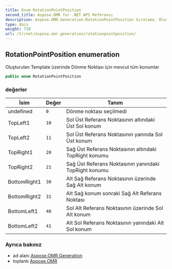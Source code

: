 ```yaml
---
title: Enum RotationPointPosition
second_title: Aspose.OMR for .NET API Referansı
description: Aspose.OMR.Generation.RotationPointPosition Sıralama. Oluşturulan Template üzerinde Dönme Noktası için mevcut tüm konumlar
type: docs
weight: 710
url: /tr/net/aspose.omr.generation/rotationpointposition/
---
```

## RotationPointPosition enumeration

Oluşturulan Template üzerinde Dönme Noktası için mevcut tüm konumlar

```csharp
public enum RotationPointPosition
```

### değerler

| İsim | Değer | Tanım |
| --- | --- | --- |
| undefined | `0` | Dönme noktası seçilmedi |
| TopLeft1 | `10` | Sol Üst Referans Noktasının altındaki Üst Sol konum |
| TopLeft2 | `11` | Sol Üst Referans Noktasının yanında Sol Üst konum |
| TopRight1 | `20` | Sağ Üst Referans Noktasının altındaki TopRight konumu |
| TopRight2 | `21` | Sağ Üst Referans Noktasının yanındaki TopRight konumu |
| BottomRight1 | `30` | Alt Sağ Referans Noktasının üzerinde Sağ Alt konum |
| BottomRight2 | `31` | Alt Sağ konum sonraki Sağ Alt Referans Noktası |
| BottomLeft1 | `40` | Sol Alt Referans Noktasının üzerinde Sol Alt konum |
| BottomLeft2 | `41` | Alt Sol Referans Noktasının yanındaki Alt Sol konum |

### Ayrıca bakınız

* ad alanı [Aspose.OMR.Generation](../../aspose.omr.generation/)
* toplantı [Aspose.OMR](../../)


